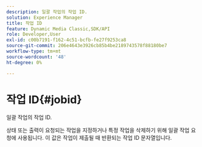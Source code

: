 ```yaml
---
description: 일괄 작업의 작업 ID.
solution: Experience Manager
title: 작업 ID
feature: Dynamic Media Classic,SDK/API
role: Developer,User
exl-id: c00b7191-f162-4c51-bcfb-fe27f9253ca8
source-git-commit: 206e4643e3926cb85b4be2189743578f88180be7
workflow-type: tm+mt
source-wordcount: '48'
ht-degree: 0%

---
```


# 작업 ID{#jobid}

일괄 작업의 작업 ID.

상태 또는 출력이 요청되는 작업을 지정하거나 특정 작업을 삭제하기 위해 일괄 작업 요청에 사용됩니다. 이 값은 작업이 제출될 때 반환되는 작업 ID 문자열입니다.
